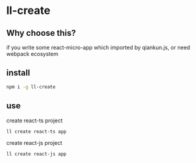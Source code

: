 # ll-create

## Why choose this?

if you write some react-micro-app which imported by qiankun.js, or need webpack ecosystem

## install

```bash
npm i -g ll-create
```

## use

create react-ts project

```bash
ll create react-ts app
```

create react-js project
```bash
ll create react-js app
```
